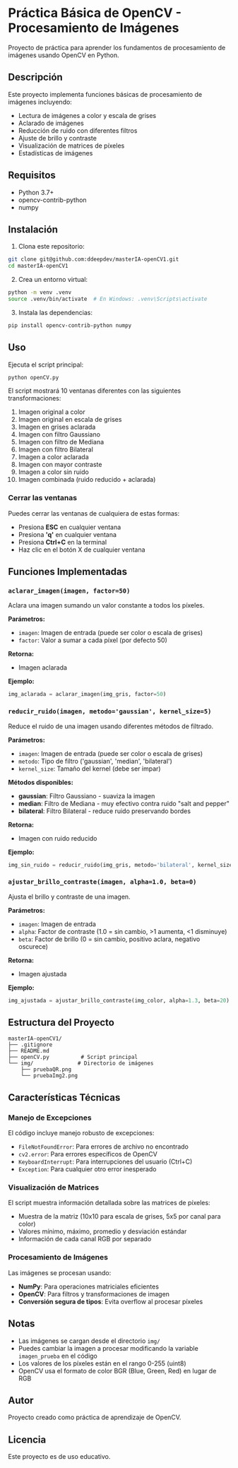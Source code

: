 # Práctica Básica de OpenCV - Procesamiento de Imágenes

Proyecto de práctica para aprender los fundamentos de procesamiento de imágenes usando OpenCV en Python.

## Descripción

Este proyecto implementa funciones básicas de procesamiento de imágenes incluyendo:
- Lectura de imágenes a color y escala de grises
- Aclarado de imágenes
- Reducción de ruido con diferentes filtros
- Ajuste de brillo y contraste
- Visualización de matrices de píxeles
- Estadísticas de imágenes

## Requisitos

- Python 3.7+
- opencv-contrib-python
- numpy

## Instalación

1. Clona este repositorio:
```bash
git clone git@github.com:ddeepdev/masterIA-openCV1.git
cd masterIA-openCV1
```

2. Crea un entorno virtual:
```bash
python -m venv .venv
source .venv/bin/activate  # En Windows: .venv\Scripts\activate
```

3. Instala las dependencias:
```bash
pip install opencv-contrib-python numpy
```

## Uso

Ejecuta el script principal:

```bash
python openCV.py
```

El script mostrará 10 ventanas diferentes con las siguientes transformaciones:
1. Imagen original a color
2. Imagen original en escala de grises
3. Imagen en grises aclarada
4. Imagen con filtro Gaussiano
5. Imagen con filtro de Mediana
6. Imagen con filtro Bilateral
7. Imagen a color aclarada
8. Imagen con mayor contraste
9. Imagen a color sin ruido
10. Imagen combinada (ruido reducido + aclarada)

### Cerrar las ventanas

Puedes cerrar las ventanas de cualquiera de estas formas:
- Presiona **ESC** en cualquier ventana
- Presiona **'q'** en cualquier ventana
- Presiona **Ctrl+C** en la terminal
- Haz clic en el botón X de cualquier ventana

## Funciones Implementadas

### `aclarar_imagen(imagen, factor=50)`

Aclara una imagen sumando un valor constante a todos los píxeles.

**Parámetros:**
- `imagen`: Imagen de entrada (puede ser color o escala de grises)
- `factor`: Valor a sumar a cada píxel (por defecto 50)

**Retorna:**
- Imagen aclarada

**Ejemplo:**
```python
img_aclarada = aclarar_imagen(img_gris, factor=50)
```

### `reducir_ruido(imagen, metodo='gaussian', kernel_size=5)`

Reduce el ruido de una imagen usando diferentes métodos de filtrado.

**Parámetros:**
- `imagen`: Imagen de entrada (puede ser color o escala de grises)
- `metodo`: Tipo de filtro ('gaussian', 'median', 'bilateral')
- `kernel_size`: Tamaño del kernel (debe ser impar)

**Métodos disponibles:**
- **gaussian**: Filtro Gaussiano - suaviza la imagen
- **median**: Filtro de Mediana - muy efectivo contra ruido "salt and pepper"
- **bilateral**: Filtro Bilateral - reduce ruido preservando bordes

**Retorna:**
- Imagen con ruido reducido

**Ejemplo:**
```python
img_sin_ruido = reducir_ruido(img_gris, metodo='bilateral', kernel_size=9)
```

### `ajustar_brillo_contraste(imagen, alpha=1.0, beta=0)`

Ajusta el brillo y contraste de una imagen.

**Parámetros:**
- `imagen`: Imagen de entrada
- `alpha`: Factor de contraste (1.0 = sin cambio, >1 aumenta, <1 disminuye)
- `beta`: Factor de brillo (0 = sin cambio, positivo aclara, negativo oscurece)

**Retorna:**
- Imagen ajustada

**Ejemplo:**
```python
img_ajustada = ajustar_brillo_contraste(img_color, alpha=1.3, beta=20)
```

## Estructura del Proyecto

```
masterIA-openCV1/
├── .gitignore
├── README.md
├── openCV.py          # Script principal
└── img/              # Directorio de imágenes
    ├── pruebaQR.png
    └── pruebaImg2.png
```

## Características Técnicas

### Manejo de Excepciones

El código incluye manejo robusto de excepciones:
- `FileNotFoundError`: Para errores de archivo no encontrado
- `cv2.error`: Para errores específicos de OpenCV
- `KeyboardInterrupt`: Para interrupciones del usuario (Ctrl+C)
- `Exception`: Para cualquier otro error inesperado

### Visualización de Matrices

El script muestra información detallada sobre las matrices de píxeles:
- Muestra de la matriz (10x10 para escala de grises, 5x5 por canal para color)
- Valores mínimo, máximo, promedio y desviación estándar
- Información de cada canal RGB por separado

### Procesamiento de Imágenes

Las imágenes se procesan usando:
- **NumPy**: Para operaciones matriciales eficientes
- **OpenCV**: Para filtros y transformaciones de imagen
- **Conversión segura de tipos**: Evita overflow al procesar píxeles

## Notas

- Las imágenes se cargan desde el directorio `img/`
- Puedes cambiar la imagen a procesar modificando la variable `imagen_prueba` en el código
- Los valores de los píxeles están en el rango 0-255 (uint8)
- OpenCV usa el formato de color BGR (Blue, Green, Red) en lugar de RGB

## Autor

Proyecto creado como práctica de aprendizaje de OpenCV.

## Licencia

Este proyecto es de uso educativo.
